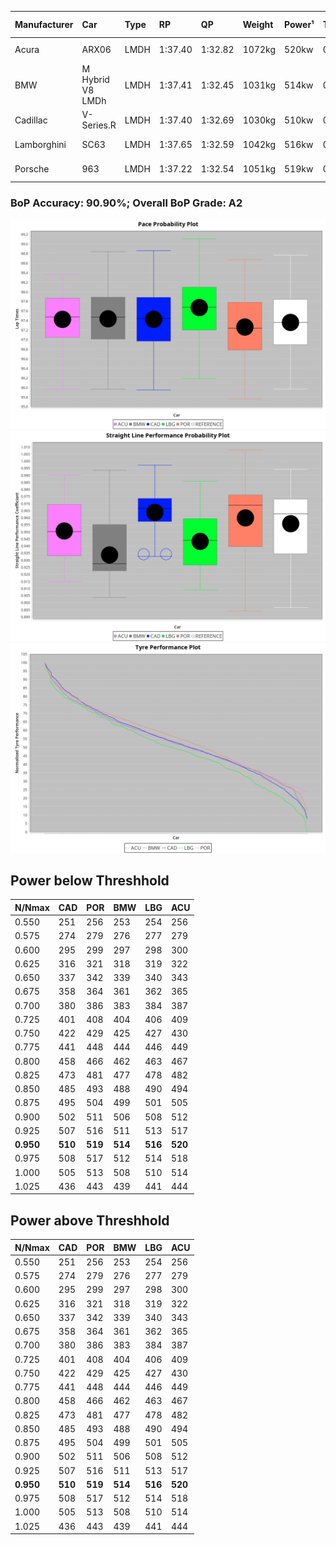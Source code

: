 |Manufacturer|Car|Type|RP|QP|Weight|Power¹|Threshhold|PINC|Power²|E/Stint|AVG Vmax|FDS|RDLC|L/Stint|BOP-Grade|ModelAccuracy|ModelPoints|Match%|
|:-|:-|:-|:-|:-|:-|:-|:-|:-|:-|:-|:-|:-|:-|:-|:-|:-|:-|:-|
|Acura|ARX06|LMDH|1:37.40|1:32.82|1072kg|520kw|0.0kph|0%|520kw|915MJ|310.31kph-327.35kph|-|0.99|29|+B1|100.00%|995|86.07%|
|BMW|M Hybrid V8 LMDh|LMDH|1:37.41|1:32.45|1031kg|514kw|0.0kph|0%|514kw|896MJ|309.16kph-332.56kph|-|1.04|29|~A1|98.60%|1690|100.00%|
|Cadillac|V-Series.R|LMDH|1:37.40|1:32.69|1030kg|510kw|0.0kph|0%|510kw|882MJ|307.65kph-331.74kph|-|1.04|29|~A1|98.38%|1765|95.51%|
|Lamborghini|SC63|LMDH|1:37.65|1:32.59|1042kg|516kw|0.0kph|0%|516kw|896MJ|310.03kph-328.02kph|-|1.05|29|+C1|96.77%|419|79.76%|
|Porsche|963|LMDH|1:37.22|1:32.54|1051kg|519kw|0.0kph|0%|519kw|902MJ|309.13kph-332.31kph|-|1.01|29|-A2|96.81%|5438|93.18%|

### BoP Accuracy: 90.90%; Overall BoP Grade: A2
![PACECHART](./IMG/OFFICIAL.png)
![STRAIGHTLINEPERFORMANCECHART](./IMG/OFFICIAL_sp.png)
![TYREPERFORMANCECHART](./IMG/OFFICIAL_tw.png)

## Power below Threshhold
|N/Nmax|CAD|POR|BMW|LBG|ACU|
|:-|:-|:-|:-|:-|:-|
|0.550|251|256|253|254|256|
|0.575|274|279|276|277|279|
|0.600|295|299|297|298|300|
|0.625|316|321|318|319|322|
|0.650|337|342|339|340|343|
|0.675|358|364|361|362|365|
|0.700|380|386|383|384|387|
|0.725|401|408|404|406|409|
|0.750|422|429|425|427|430|
|0.775|441|448|444|446|449|
|0.800|458|466|462|463|467|
|0.825|473|481|477|478|482|
|0.850|485|493|488|490|494|
|0.875|495|504|499|501|505|
|0.900|502|511|506|508|512|
|0.925|507|516|511|513|517|
|**0.950**|**510**|**519**|**514**|**516**|**520**|
|0.975|508|517|512|514|518|
|1.000|505|513|508|510|514|
|1.025|436|443|439|441|444|

## Power above Threshhold
|N/Nmax|CAD|POR|BMW|LBG|ACU|
|:-|:-|:-|:-|:-|:-|
|0.550|251|256|253|254|256|
|0.575|274|279|276|277|279|
|0.600|295|299|297|298|300|
|0.625|316|321|318|319|322|
|0.650|337|342|339|340|343|
|0.675|358|364|361|362|365|
|0.700|380|386|383|384|387|
|0.725|401|408|404|406|409|
|0.750|422|429|425|427|430|
|0.775|441|448|444|446|449|
|0.800|458|466|462|463|467|
|0.825|473|481|477|478|482|
|0.850|485|493|488|490|494|
|0.875|495|504|499|501|505|
|0.900|502|511|506|508|512|
|0.925|507|516|511|513|517|
|**0.950**|**510**|**519**|**514**|**516**|**520**|
|0.975|508|517|512|514|518|
|1.000|505|513|508|510|514|
|1.025|436|443|439|441|444|
